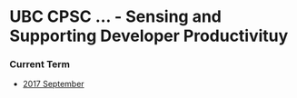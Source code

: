 # UBC CPSC ... - Sensing and Supporting Developer Productivituy #

### Current Term ###

* [2017 September](https://github.com/ubccpsc/ssdp/tree/2017sep)
